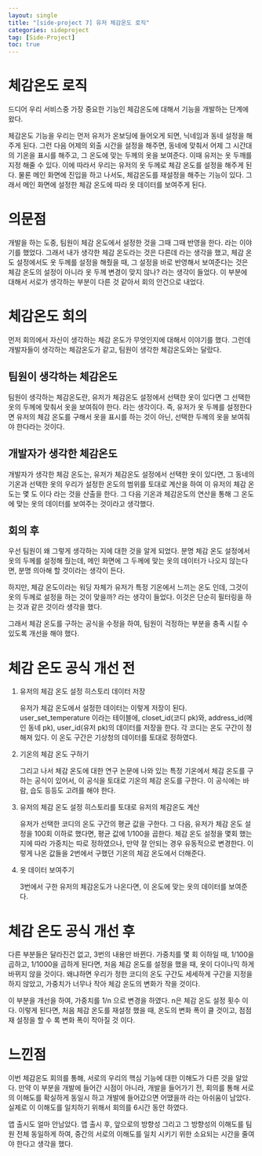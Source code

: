 ```yaml
---
layout: single
title: "[side-project 7] 유저 체감온도 로직"
categories: sideproject
tag: [Side-Project]
toc: true
---
```


# 체감온도 로직

드디어 우리 서비스중 가장 중요한 기능인 체감온도에 대해서 기능을 개발하는 단계에 왔다.

체감온도 기능을 우리는 먼저 유저가 온보딩에 들어오게 되면, 닉네임과 동네 설정을 해주게 된다. 그런 다음 어제의 외출 시간을 설정을 해주면, 동네에 맞춰서 어제 그 시간대의 기온을 표시를 해주고, 그 온도에 맞는 두께의 옷을 보여준다. 이때 유저는 옷 두깨를 지정 해줄 수 있다. 이에 따라서 우리는 유저의 옷 두께로 체감 온도를 설정을 해주게 된다. 물론 메인 화면에 진입을 하고 나서도, 체감온도를 재설정을 해주는 기능이 있다. 그래서 메인 화면에 설정한 체감 온도에 따라 옷 데이터를 보여주게 된다.

# 의문점

개발을 하는 도중, 팀원이 체감 온도에서 설정한 것을 그때 그때 반영을 한다. 라는 이야기를 했었다. 그래서 내가 생각한 체감 온도라는 것은 다른데 라는 생각을 했고, 체감 온도 설정에서도 옷 두께를 설정을 해줬을 때, 그 설정을 바로 반영해서 보여준다는 것은 체감 온도의 설정이 아니라 옷 두께 변경이 맞지 않나? 라는 생각이 들었다. 이 부분에 대해서 서로가 생각하는 부분이 다른 것 같아서 회의 안건으로 내었다.

# 체감온도 회의

먼저 회의에서 자신이 생각하는 체감 온도가 무엇인지에 대해서 이야기를 했다. 그런데 개발자들이 생각하는 체감온도가 같고, 팀원이 생각한 체감온도와는 달랐다.

## 팀원이 생각하는 체감온도

팀원이 생각하는 체감온도란, 유저가 체감온도 설정에서 선택한 옷이 있다면 그 선택한 옷의 두께에 맞춰서 옷을 보여줘야 한다. 라는 생각이다. 즉, 유저가 옷 두께를 설정한다면 유저의 체감 온도를 구해서 옷을 표시를 하는 것이 아닌, 선택한 두께의 옷을 보여줘야 한다라는 것이다.

## 개발자가 생각한 체감온도

개발자가 생각한 체감 온도는, 유저가 체감온도 설정에서 선택한 옷이 있다면, 그 동네의 기온과 선택한 옷의 우리가 설정한 온도의 범위를 토대로 계산을 하여 이 유저의 체감 온도는 몇 도 이다 라는 것을 산출을 한다. 그 다음 기온과 체감온도의 연산을 통해 그 온도에 맞는 옷의 데이터를 보여주는 것이라고 생각했다.

## 회의 후

우선 팀원이 왜 그렇게 생각하는 지에 대한 것을 알게 되었다. 분명 체감 온도 설정에서 옷의 두께를 설정해 줬는데, 메인 화면에 그 두께에 맞는 옷의 데이터가 나오지 않는다면, 분명 의아해 할 것이라는 생각이 든다.

하지만, 체감 온도이라는 워딩 자체가 유저가 특정 기온에서 느끼는 온도 인데, 그것이 옷의 두께로 설정을 하는 것이 맞을까? 라는 생각이 들었다. 이것은 단순히 필터링을 하는 것과 같은 것이라 생각을 했다.

그래서 체감 온도를 구하는 공식을 수정을 하여, 팀원이 걱정하는 부분을 충족 시킬 수 있도록 개선을 해야 했다.

# 체감 온도 공식 개선 전

1. 유저의 체감 온도 설정 히스토리 데이터 저장

   유저가 체감 온도에서 설정한 데이터는 이렇게 저장이 된다. user_set_temperature 이라는 테이블에, closet_id(코디 pk)와, address_id(메인 동네 pk), user_id(유저 pk)의 데이터를 저장을 한다. 각 코디는 온도 구간이 정해져 있다. 이 온도 구간은 기상청의 데이터를 토대로 정하였다.

2. 기온의 체감 온도 구하기

   그리고 나서 체감 온도에 대한 연구 논문에 나와 있는 특정 기온에서 체감 온도를 구하는 공식이 있어서, 이 공식을 토대로 기온의 체감 온도를 구한다. 이 공식에는 바람, 습도 등등도 고려를 해야 한다.

3. 유저의 체감 온도 설정 히스토리를 토대로 유저의 체감온도 계산

   유저가 선택한 코디의 온도 구간의 평균 값을 구한다. 그 다음, 유저가 체감 온도 설정을 100회 이하로 했다면, 평균 값에 1/100을 곱한다.
   체감 온도 설정을 몇회 했는지에 따라 가중치는 따로 정하였으나, 만약 잘 안되는 경우 유동적으로 변경한다.
   이렇게 나온 값들을 2번에서 구했던 기온의 체감 온도에서 더해준다.

4. 옷 데이터 보여주기

   3번에서 구한 유저의 체감온도가 나온다면, 이 온도에 맞는 옷의 데이터를 보여준다.

# 체감 온도 공식 개선 후

다른 부분들은 달라진건 없고, 3번의 내용만 바뀐다. 가중치를 몇 회 이하일 때, 1/100을 곱하고, 1/1000을 곱하게 된다면, 처음 체감 온도를 설정을 했을 때, 옷이 다이나믹 하게 바뀌지 않을 것이다. 왜냐하면 우리가 정한 코디의 온도 구간도 세세하게 구간을 지정을 하지 않았고, 가중치가 너무나 작아 체감 온도의 변화가 작을 것이다.

이 부분을 개선을 하여, 가중치를 1/n 으로 변경을 하였다. n은 체감 온도 설정 횟수 이다. 이렇게 된다면, 처음 체감 온도를 재설정 했을 때, 온도의 변화 폭이 클 것이고, 점점 재 설정을 할 수 록 변화 폭이 작아질 것 이다.

# 느낀점

이번 체감온도 회의를 통해, 서로의 우리의 핵심 기능에 대한 이해도가 다른 것을 알았다. 만약 이 부분을 개발에 들어간 시점이 아니라, 개발을 들어가기 전, 회의를 통해 서로의 이해도를 확실하게 동일시 하고 개발에 들어갔으면 어땠을까 라는 아쉬움이 남았다. 실제로 이 이해도를 일치하기 위해서 회의를 6시간 동안 하였다.

앱 출시도 얼마 안남았다. 앱 출시 후, 앞으로의 방향성 그리고 그 방향성의 이해도를 팀원 전체 동일하게 하여, 중간의 서로의 이해도를 일치 시키기 위한 소요되는 시간을 줄여야 한다고 생각을 했다.
